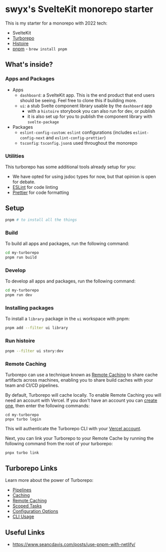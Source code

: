 # swyx's SvelteKit monorepo starter

This is my starter for a monorepo with 2022 tech:

- SvelteKit
- [Turborepo](https://www.swyx.io/turborepo-why) 
- [Histoire](https://histoire.dev/)
- [pnpm](https://pnpm.io) - `brew install pnpm`

## What's inside?

### Apps and Packages

- Apps
  - `dashboard`: a SvelteKit app. This is the end product that end users should be seeing. Feel free to clone this if building more.
  - `ui`: a stub Svelte component library usable by the `dashboard` app
    - with a `histoire` storybook you can also run for dev, or publish
    - it is also set up for you to publish the component library with `svelte-package`
- Packages
  - `eslint-config-custom`: `eslint` configurations (includes `eslint-config-next` and `eslint-config-prettier`)
  - `tsconfig`: `tsconfig.json`s used throughout the monorepo

### Utilities

This turborepo has some additional tools already setup for you:

- We have opted for using jsdoc types for now, but that opinion is open for debate.
- [ESLint](https://eslint.org/) for code linting
- [Prettier](https://prettier.io) for code formatting

## Setup

```bash
pnpm # to install all the things
```

### Build

To build all apps and packages, run the following command:

```bash
cd my-turborepo
pnpm run build
```

### Develop

To develop all apps and packages, run the following command:

```bash
cd my-turborepo
pnpm run dev
```

### Installing packages

To install a `library` package in the `ui` workspace with pnpm:

```bash
pnpm add --filter ui library
```

### Run histoire

```bash
pnpm --filter ui story:dev
```

### Remote Caching

Turborepo can use a technique known as [Remote Caching](https://turborepo.org/docs/core-concepts/remote-caching) to share cache artifacts across machines, enabling you to share build caches with your team and CI/CD pipelines.

By default, Turborepo will cache locally. To enable Remote Caching you will need an account with Vercel. If you don't have an account you can [create one](https://vercel.com/signup), then enter the following commands:

```
cd my-turborepo
pnpx turbo login
```

This will authenticate the Turborepo CLI with your [Vercel account](https://vercel.com/docs/concepts/personal-accounts/overview).

Next, you can link your Turborepo to your Remote Cache by running the following command from the root of your turborepo:

```
pnpx turbo link
```

## Turborepo Links

Learn more about the power of Turborepo:

- [Pipelines](https://turborepo.org/docs/core-concepts/pipelines)
- [Caching](https://turborepo.org/docs/core-concepts/caching)
- [Remote Caching](https://turborepo.org/docs/core-concepts/remote-caching)
- [Scoped Tasks](https://turborepo.org/docs/core-concepts/scopes)
- [Configuration Options](https://turborepo.org/docs/reference/configuration)
- [CLI Usage](https://turborepo.org/docs/reference/command-line-reference)

## Useful Links

- https://www.seancdavis.com/posts/use-pnpm-with-netlify/